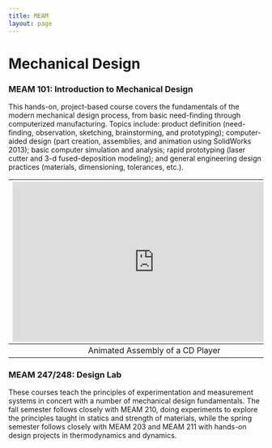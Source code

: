 ```yaml
---
title: MEAM
layout: page
---
```

# Mechanical Design
### MEAM 101: Introduction to Mechanical Design
This hands-on, project-based course covers the fundamentals of the modern mechanical design process, from basic need-finding through computerized manufacturing. Topics include: product definition (need-finding, observation, sketching, brainstorming, and prototyping); computer-aided design (part creation, assemblies, and animation using SolidWorks 2013); basic computer simulation and analysis; rapid prototyping (laser cutter and 3-d fused-deposition modeling); and general engineering design practices (materials, dimensioning, tolerances, etc.).

|<iframe align ="middle" width="560" height="315" src="https://www.youtube.com/embed/orXZEw0QpCo" frameborder="0" allowfullscreen></iframe>|
|:---------------------------------------------:|
|Animated Assembly of a CD Player|

### MEAM 247/248: Design Lab
These courses teach the principles of experimentation and measurement systems in concert with a number of mechanical design fundamentals. The fall semester follows closely with MEAM 210, doing experiments to explore the principles taught in statics and strength of materials, while the spring semester follows closely with MEAM 203 and MEAM 211 with hands-on design projects in thermodynamics and dynamics.
